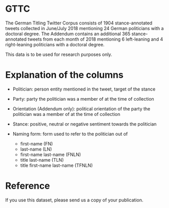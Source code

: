 # GTTC

The German Titling Twitter Corpus consists of 1904 stance-annotated tweets collected in June/July 2018 mentioning 24 German politicians with a doctoral degree.
The Addendum contains an additional 365 stance-annotated tweets from each month of 2018 mentioning 6 left-leaning and 4 right-leaning politicians with a doctoral degree.

This data is to be used for research purposes only.

# Explanation of the columns

- Politician: person entity mentioned in the tweet, target of the stance

- Party: party the politician was a member of at the time of collection

- Orientation (Addendum only): political orientation of the party the politician was a member of at the time of collection

- Stance: positive, neutral or negative sentiment towards the politician

- Naming form: form used to refer to the politician out of
  * first-name (FN)
  * last-name (LN)
  * first-name last-name (FNLN)
  * title last-name (TLN)
  * title first-name last-name (TFNLN)


# Reference

If you use this dataset, please send us a copy of your publication.
